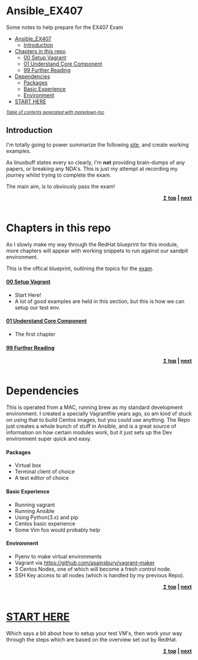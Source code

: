 # Ansible_EX407
Some notes to help prepare for the EX407 Exam

- [Ansible_EX407](#ansible-ex407)
  	- [Introduction](#introduction)
- [Chapters in this repo](#chapters-in-this-repo)
  	- [00 Setup Vagrant](#-00-setup-vagrant)
  	- [01 Understand Core Component](#-01-understand-core-component)
  	- [99 Further Reading](#-99-further-reading)
- [Dependencies](#dependencies)
  	- [Packages](#packages)
  	- [Basic Experience](#basic-experience)
  	- [Environment](#environment)
- [START HERE](#-start-here)

<small><i><a href='http://ecotrust-canada.github.io/markdown-toc/'>Table of contents generated with markdown-toc</a></i></small>


## Introduction
I'm totally going to power summarize the following [site](https://linuxbuff.wordpress.com/tag/ex407/), and create working examples.


As linuxbuff states every so clearly, I'm <strong>not</strong> providing brain-dumps of any papers, or breaking any NDA's. This is just my attempt at recording my journey whilst trying to complete the exam.

The main aim, is to obviously pass the exam!

<div align="right">
    <b><a href="#top">↥ top</a>    |   <a href="/00_setup_vagrant/">next</a> </b>
</div>
<br/>



# Chapters in this repo
As I slowly make my way through the RedHat blueprint for this module, more chapters will appear with working snippets to run against our sandpit environment.

This is the offical blueprint, outlining the topics for the [exam](https://www.redhat.com/en/services/training/ex407-red-hat-certified-specialist-in-ansible-automation-exam).


#### [00 Setup Vagrant](00_setup_vagrant/)
- Start Here! 
- A lot of good examples are held in this section, but this is how we can setup our test env.


#### [01 Understand Core Component](01_core_components/)
- The first chapter

#### [99 Further Reading](99_further_reading/)

<div align="right">
    <b><a href="#top">↥ top</a>    |   <a href="/00_setup_vagrant/">next</a> </b>
</div>
<br/>



# Dependencies
This is operated from a MAC, running brew as my standard development environment.
I created a specially Vagrantfile years ago, so am kind of stuck on using that to build Centos images, but you could use anything.
The Repo just creates a whole bunch of stuff in Ansible, and is a great source of information on how certain modules work, but it just sets up the Dev environment super quick and easy.


#### Packages
- Virtual box
- Terminal client of choice
- A text editor of choice


#### Basic Experience
- Running vagrant 
- Running Ansible
- Using Python(3.x) and pip 
- Centos basic experience
- Some Vim foo would probably help


#### Environment
- Pyenv to make virtual environments
- Vagrant via https://github.com/asainsbury/vagrant-maker
- 3 Centos Nodes, one of which will become a fresh control node.
- SSH Key access to all nodes (which is handled by my previous Repo).

<div align="right">
    <b><a href="#top">↥ top</a>    |   <a href="/00_setup_vagrant/">next</a> </b>
</div>
<br/>


# [START HERE](00_setup_vagrant/)
Which says a bit about how to setup your test VM's, then work your way through the steps which are based on the overview set out by RedHat.

<div align="right">
    <b><a href="#top">↥ top</a>    |   <a href="/00_setup_vagrant/">next</a> </b>
</div>
<br/>
